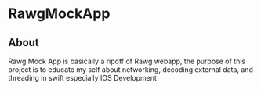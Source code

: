 # RawgMockApp
## About
Rawg Mock App is basically a ripoff of Rawg webapp, the purpose of this project is to educate my self about networking, decoding external data, and threading in swift especially IOS Development

